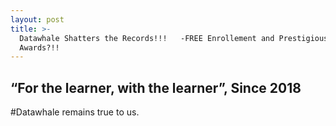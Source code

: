 ```yaml
---
layout: post
title: >-
  Datawhale Shatters the Records!!!   -FREE Enrollement and Prestigious
  Awards?!!
---
```




## “For the learner, with the learner”, Since 2018
 #Datawhale remains true to us.
 
